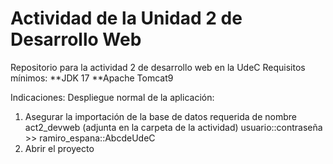 # Actividad de la Unidad 2 de Desarrollo Web
Repositorio para la actividad 2 de desarrollo web en la UdeC
Requisitos mínimos:
  **JDK 17
  **Apache Tomcat9

Indicaciones:
Despliegue normal de la aplicación:
1. Asegurar la importación de la base de datos requerida de nombre act2_devweb (adjunta en la carpeta de la actividad) usuario::contraseña >> ramiro_espana::AbcdeUdeC
2. Abrir el proyecto 

